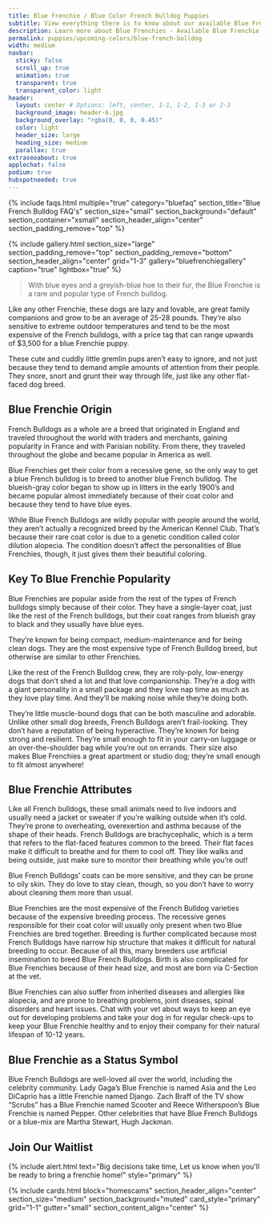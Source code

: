 ```yaml
---
title: Blue Frenchie / Blue Color French Bulldog Puppies 
subtitle: View everything there is to know about our available Blue French Bulldog Puppies
description: Learn more about Blue Frenchies - Available Blue Frenchie / Blue French bulldog puppies for sale
permalink: puppies/upcoming-colors/blue-french-bulldog
width: medium
navbar:
  sticky: false
  scroll_up: true
  animation: true
  transparent: true
  transparent_color: light
header:
  layout: center # Options: left, center, 1-1, 1-2, 1-3 or 2-3
  background_image: header-6.jpg
  background_overlay: "rgba(0, 0, 0, 0.45)"
  color: light
  header_size: large
  heading_size: medium
  parallax: true
extraseoabout: true
applechat: false
podium: true
hubspotneeded: true
---
```

{% include faqs.html 
  multiple="true" 
  category="bluefaq" 
  section_title="Blue French Bulldog FAQ's" 
  section_size="small"
  section_background="default"
  section_container="xsmall"
  section_header_align="center"
  section_padding_remove="top"
%}


{% include gallery.html 
  section_size="large"
  section_padding_remove="top"
  section_padding_remove="bottom"
  section_header_align="center"
  grid="1-3"
  gallery="bluefrenchiegallery"
  caption="true"
  lightbox="true"
%}
> With blue eyes and a greyish-blue hue to their fur, the Blue Frenchie is a rare and popular type of French bulldog. 

Like any other Frenchie, these dogs are lazy and lovable, are great family companions and grow to be an average of 25-28 pounds. They’re also sensitive to extreme outdoor temperatures and tend to be the most expensive of the French bulldogs, with a price tag that can range upwards of $3,500 for a blue Frenchie puppy.

These cute and cuddly little gremlin pups aren’t easy to ignore, and not just because they tend to demand ample amounts of attention from their people. They snore, snort and grunt their way through life, just like any other flat-faced dog breed.

## Blue Frenchie Origin
French Bulldogs as a whole are a breed that originated in England and traveled throughout the world with traders and merchants, gaining popularity in France and with Parisian nobility. From there, they traveled throughout the globe and became popular in America as well.

Blue Frenchies get their color from a recessive gene, so the only way to get a blue French bulldog is to breed to another blue French bulldog. The blueish-gray color began to show up in litters in the early 1900’s and became popular almost immediately because of their coat color and because they tend to have blue eyes. 

While Blue French Bulldogs are wildly popular with people around the world, they aren’t actually a recognized breed by the American Kennel Club. That’s because their rare coat color is due to a genetic condition called color dilution alopecia. The condition doesn’t affect the personalities of Blue Frenchies, though, it just gives them their beautiful coloring.

## Key To Blue Frenchie Popularity
Blue Frenchies are popular aside from the rest of the types of French bulldogs simply because of their color. They have a single-layer coat, just like the rest of the French bulldogs, but their coat ranges from blueish gray to black and they usually have blue eyes. 

They’re known for being compact, medium-maintenance and for being clean dogs. They are the most expensive type of French Bulldog breed, but otherwise are similar to other Frenchies. 

Like the rest of the French Bulldog crew, they are roly-poly, low-energy dogs that don’t shed a lot and that love companionship. They’re a dog with a giant personality in a small package and they love nap time as much as they love play time. And they’ll be making noise while they’re doing both.

They’re little muscle-bound dogs that can be both masculine and adorable. Unlike other small dog breeds, French Bulldogs aren’t frail-looking. They don’t have a reputation of being hyperactive. They’re known for being strong and resilient. They’re small enough to fit in your carry-on luggage or an over-the-shoulder bag while you’re out on errands.  Their size also makes Blue Frenchies a great apartment or studio dog; they’re small enough to fit almost anywhere!

## Blue Frenchie Attributes
Like all French bulldogs, these small animals need to live indoors and usually need a jacket or sweater if you’re walking outside when it’s cold. They’re prone to overheating, overexertion and asthma because of the shape of their heads. French Bulldogs are brachycephalic, which is a term that refers to the flat-faced features common to the breed. Their flat faces make it difficult to breathe and for them to cool off. They like walks and being outside, just make sure to monitor their breathing while you’re out!

Blue French Bulldogs’ coats can be more sensitive, and they can be prone to oily skin. They do love to stay clean, though, so you don’t have to worry about cleaning them more than usual.

Blue Frenchies are the most expensive of the French Bulldog varieties because of the expensive breeding process. The recessive genes responsible for their coat color will usually only present when two Blue Frenchies are bred together. Breeding is further complicated because most French Bulldogs have narrow hip structure that makes it difficult for natural breeding to occur. Because of all this, many breeders use artificial insemination to breed Blue French Bulldogs.   Birth is also complicated for Blue Frenchies because of their head size, and most are born via C-Section at the vet. 

Blue Frenchies can also suffer from inherited diseases and allergies like alopecia, and are prone to breathing problems, joint diseases, spinal disorders and heart issues. Chat with your vet about ways to keep an eye out for developing problems and take your dog in for regular check-ups to keep your Blue Frenchie healthy and to enjoy their company for their natural lifespan of 10-12 years. 

## Blue Frenchie as a Status Symbol

Blue French Bulldogs are well-loved all over the world, including the celebrity community. Lady Gaga’s Blue Frenchie is named Asia and the Leo DiCaprio has a little Frenchie named Django. Zach Braff of the TV show “Scrubs” has a Blue Frenchie named Scooter and Reece Witherspoon’s Blue Frenchie is named Pepper. Other celebrities that have Blue French Bulldogs or a blue-mix are Martha Stewart, Hugh Jackman.

## Join Our Waitlist
{% include alert.html text="Big decisions take time, Let us know when you'll be ready to bring a frenchie home!" style="primary" %}
<script charset="utf-8" type="text/javascript" src="//js.hsforms.net/forms/shell.js"></script>
<script>
  hbspt.forms.create({
	region: "na1",
	portalId: "5322352",
	formId: "e974b071-5f49-4a35-a671-ec03d8f360e4"
});
</script> 
{% include cards.html 
  block="homescams" 
  section_header_align="center"
  section_size="medium"
  section_background="muted"
  card_style="primary"
  grid="1-1"
  gutter="small"
  section_content_align="center"
%}

